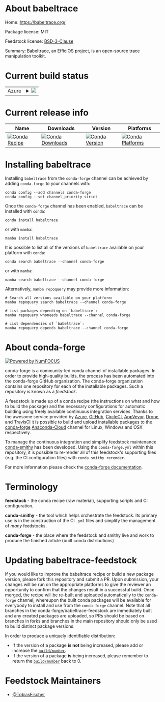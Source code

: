 About babeltrace
================

Home: https://babeltrace.org/

Package license: MIT

Feedstock license: [BSD-3-Clause](https://github.com/conda-forge/babeltrace-feedstock/blob/main/LICENSE.txt)

Summary: Babeltrace, an EfficiOS project, is an open-source trace manipulation toolkit.

Current build status
====================


<table>
    
  <tr>
    <td>Azure</td>
    <td>
      <details>
        <summary>
          <a href="https://dev.azure.com/conda-forge/feedstock-builds/_build/latest?definitionId=17239&branchName=main">
            <img src="https://dev.azure.com/conda-forge/feedstock-builds/_apis/build/status/babeltrace-feedstock?branchName=main">
          </a>
        </summary>
        <table>
          <thead><tr><th>Variant</th><th>Status</th></tr></thead>
          <tbody><tr>
              <td>linux_64_python3.8.____cpython</td>
              <td>
                <a href="https://dev.azure.com/conda-forge/feedstock-builds/_build/latest?definitionId=17239&branchName=main">
                  <img src="https://dev.azure.com/conda-forge/feedstock-builds/_apis/build/status/babeltrace-feedstock?branchName=main&jobName=linux&configuration=linux%20linux_64_python3.8.____cpython" alt="variant">
                </a>
              </td>
            </tr><tr>
              <td>linux_64_python3.9.____cpython</td>
              <td>
                <a href="https://dev.azure.com/conda-forge/feedstock-builds/_build/latest?definitionId=17239&branchName=main">
                  <img src="https://dev.azure.com/conda-forge/feedstock-builds/_apis/build/status/babeltrace-feedstock?branchName=main&jobName=linux&configuration=linux%20linux_64_python3.9.____cpython" alt="variant">
                </a>
              </td>
            </tr>
          </tbody>
        </table>
      </details>
    </td>
  </tr>
</table>

Current release info
====================

| Name | Downloads | Version | Platforms |
| --- | --- | --- | --- |
| [![Conda Recipe](https://img.shields.io/badge/recipe-babeltrace-green.svg)](https://anaconda.org/conda-forge/babeltrace) | [![Conda Downloads](https://img.shields.io/conda/dn/conda-forge/babeltrace.svg)](https://anaconda.org/conda-forge/babeltrace) | [![Conda Version](https://img.shields.io/conda/vn/conda-forge/babeltrace.svg)](https://anaconda.org/conda-forge/babeltrace) | [![Conda Platforms](https://img.shields.io/conda/pn/conda-forge/babeltrace.svg)](https://anaconda.org/conda-forge/babeltrace) |

Installing babeltrace
=====================

Installing `babeltrace` from the `conda-forge` channel can be achieved by adding `conda-forge` to your channels with:

```
conda config --add channels conda-forge
conda config --set channel_priority strict
```

Once the `conda-forge` channel has been enabled, `babeltrace` can be installed with `conda`:

```
conda install babeltrace
```

or with `mamba`:

```
mamba install babeltrace
```

It is possible to list all of the versions of `babeltrace` available on your platform with `conda`:

```
conda search babeltrace --channel conda-forge
```

or with `mamba`:

```
mamba search babeltrace --channel conda-forge
```

Alternatively, `mamba repoquery` may provide more information:

```
# Search all versions available on your platform:
mamba repoquery search babeltrace --channel conda-forge

# List packages depending on `babeltrace`:
mamba repoquery whoneeds babeltrace --channel conda-forge

# List dependencies of `babeltrace`:
mamba repoquery depends babeltrace --channel conda-forge
```


About conda-forge
=================

[![Powered by
NumFOCUS](https://img.shields.io/badge/powered%20by-NumFOCUS-orange.svg?style=flat&colorA=E1523D&colorB=007D8A)](https://numfocus.org)

conda-forge is a community-led conda channel of installable packages.
In order to provide high-quality builds, the process has been automated into the
conda-forge GitHub organization. The conda-forge organization contains one repository
for each of the installable packages. Such a repository is known as a *feedstock*.

A feedstock is made up of a conda recipe (the instructions on what and how to build
the package) and the necessary configurations for automatic building using freely
available continuous integration services. Thanks to the awesome service provided by
[Azure](https://azure.microsoft.com/en-us/services/devops/), [GitHub](https://github.com/),
[CircleCI](https://circleci.com/), [AppVeyor](https://www.appveyor.com/),
[Drone](https://cloud.drone.io/welcome), and [TravisCI](https://travis-ci.com/)
it is possible to build and upload installable packages to the
[conda-forge](https://anaconda.org/conda-forge) [Anaconda-Cloud](https://anaconda.org/)
channel for Linux, Windows and OSX respectively.

To manage the continuous integration and simplify feedstock maintenance
[conda-smithy](https://github.com/conda-forge/conda-smithy) has been developed.
Using the ``conda-forge.yml`` within this repository, it is possible to re-render all of
this feedstock's supporting files (e.g. the CI configuration files) with ``conda smithy rerender``.

For more information please check the [conda-forge documentation](https://conda-forge.org/docs/).

Terminology
===========

**feedstock** - the conda recipe (raw material), supporting scripts and CI configuration.

**conda-smithy** - the tool which helps orchestrate the feedstock.
                   Its primary use is in the construction of the CI ``.yml`` files
                   and simplify the management of *many* feedstocks.

**conda-forge** - the place where the feedstock and smithy live and work to
                  produce the finished article (built conda distributions)


Updating babeltrace-feedstock
=============================

If you would like to improve the babeltrace recipe or build a new
package version, please fork this repository and submit a PR. Upon submission,
your changes will be run on the appropriate platforms to give the reviewer an
opportunity to confirm that the changes result in a successful build. Once
merged, the recipe will be re-built and uploaded automatically to the
`conda-forge` channel, whereupon the built conda packages will be available for
everybody to install and use from the `conda-forge` channel.
Note that all branches in the conda-forge/babeltrace-feedstock are
immediately built and any created packages are uploaded, so PRs should be based
on branches in forks and branches in the main repository should only be used to
build distinct package versions.

In order to produce a uniquely identifiable distribution:
 * If the version of a package **is not** being increased, please add or increase
   the [``build/number``](https://docs.conda.io/projects/conda-build/en/latest/resources/define-metadata.html#build-number-and-string).
 * If the version of a package **is** being increased, please remember to return
   the [``build/number``](https://docs.conda.io/projects/conda-build/en/latest/resources/define-metadata.html#build-number-and-string)
   back to 0.

Feedstock Maintainers
=====================

* [@TobiasFischer](https://github.com/TobiasFischer/)

